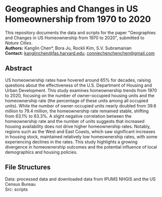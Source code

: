 # Geographies and Changes in US Homeownership from 1970 to 2020

This repository documents the data and scripts for the paper "Geographies and Changes in US Homeownership from 1970 to 2020", submitted to *Nature Cities*.
<br> **Authors:** Kanglin Chen*, Bora Ju, Rockli Kim, S.V. Subramanian
<br> **Contact:** kanglinchen@fas.harvard.edu; conniechenchenchen@gmail.com

## Abstract
US homeownership rates have hovered around 65% for decades, raising questions about the effectiveness of the U.S. Department of Housing and Urban Development. This study examines homeownership trends from 1970 to 2020, focusing on the number of owner-occupied housing units and the homeownership rate (the percentage of these units among all occupied units). While the number of owner-occupied units nearly doubled from 39.6 million to 79.4 million, the homeownership rate remained stable, shifting from 63.1% to 63.3%. A slight negative correlation between the homeownership rate and the number of units suggests that increased housing availability does not drive higher homeownership rates. Notably, regions such as the West and East Coasts, which saw significant increases in housing stock, maintained relatively low homeownership rates, with some experiencing declines in the rates. This study highlights a growing divergence in homeownership outcomes and the potential influence of local demographics and housing policies.

## File Structures
Data: processed data and downloaded data from IPUMS NHGIS and the US Census Bureau
<br> Src: scripts
